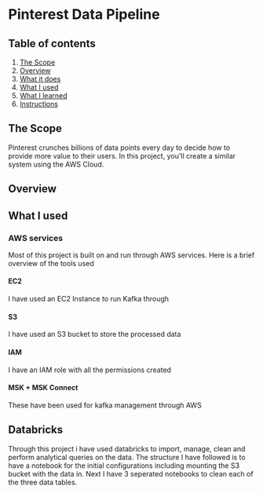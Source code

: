 # Pinterest Data Pipeline

## Table of contents

1. [The Scope](#the-scope)
2. [Overview](#overview)
3. [What it does](#what-it-does)
4. [What I used](#what-i-used)
5. [What I learned](#what-i-learned)
6. [Instructions](#instructions)

## The Scope
Pinterest crunches billions of data points every day to decide how to provide more value to their users. In this project, you'll create a similar system using the AWS Cloud.

## Overview 

## What I used

### AWS services
Most of this project is built on and run through AWS services. 
Here is a brief overview of the tools used

#### EC2 
I have used an EC2 Instance to run Kafka through 

#### S3
I have used an S3 bucket to store the processed data 

#### IAM 
I have an IAM role with all the permissions created

#### MSK + MSK Connect
These have been used for kafka management through AWS

## Databricks
Through this project i have used databricks to import, manage, clean and perform analytical queries on the data.
The structure I have followed is to have a notebook for the initial configurations including mounting the S3 bucket with the data in. Next I have 3 seperated notebooks to clean each of the three data tables. 